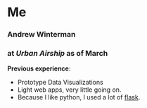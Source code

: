 # Me #

### Andrew Winterman
### at *Urban Airship* as of March

**Previous experience**: 

- Prototype Data Visualizations
- Light web apps, very little going on.
- Because I like python, I used a lot of [flask](flask.md).
